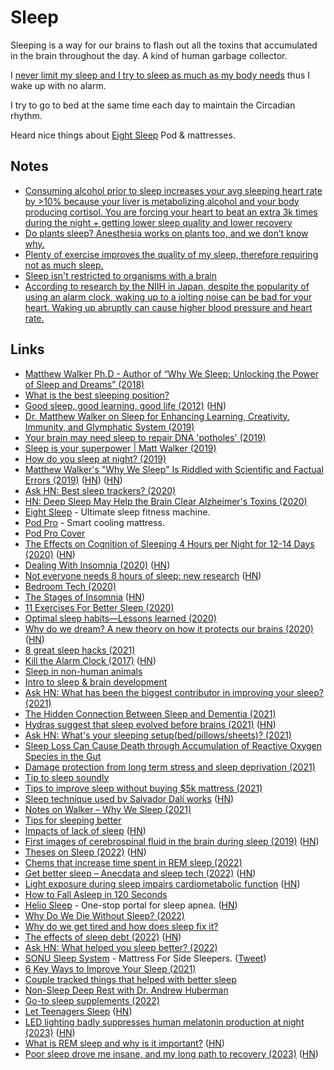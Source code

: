 # Sleep

Sleeping is a way for our brains to flash out all the toxins that accumulated in the brain throughout the day. A kind of human garbage collector.

I [never limit my sleep and I try to sleep as much as my body needs](https://www.youtube.com/watch?v=zsPgNuuS8pA) thus I wake up with no alarm.

I try to go to bed at the same time each day to maintain the Circadian rhythm.

Heard nice things about [Eight Sleep](https://www.eightsleep.com) Pod & mattresses.

## Notes

- [Consuming alcohol prior to sleep increases your avg sleeping heart rate by >10% because your liver is metabolizing alcohol and your body producing cortisol. You are forcing your heart to beat an extra 3k times during the night + getting lower sleep quality and lower recovery](https://twitter.com/m_franceschetti/status/1375867987614371840)
- [Do plants sleep? Anesthesia works on plants too, and we don’t know why.](https://news.ycombinator.com/item?id=27195813)
- [Plenty of exercise improves the quality of my sleep, therefore requiring not as much sleep.](https://news.ycombinator.com/item?id=27821217)
- [Sleep isn't restricted to organisms with a brain](https://www.youtube.com/watch?v=1tOx_Vh5diE)
- [According to research by the NIIH in Japan, despite the popularity of using an alarm clock, waking up to a jolting noise can be bad for your heart. Waking up abruptly can cause higher blood pressure and heart rate.](https://twitter.com/levelsio/status/1537078045789630464)

## Links

- [Matthew Walker Ph.D - Author of “Why We Sleep: Unlocking the Power of Sleep and Dreams” (2018)](https://overcast.fm/+GJeg4VYxg)
- [What is the best sleeping position?](https://www.youtube.com/watch?v=or03pT-D8cQ)
- [Good sleep, good learning, good life (2012)](https://supermemo.guru/wiki/Good_sleep,_good_learning,_good_life) ([HN](https://news.ycombinator.com/item?id=24737026))
- [Dr. Matthew Walker on Sleep for Enhancing Learning, Creativity, Immunity, and Glymphatic System (2019)](https://www.foundmyfitness.com/episodes/matthew-walker)
- [Your brain may need sleep to repair DNA 'potholes' (2019)](https://www.cbc.ca/radio/quirks/mar-9-2019-science-of-awe-blue-whales-and-sonar-chromosomes-and-sleep-and-more-1.5047142/your-brain-may-need-sleep-to-repair-dna-potholes-1.5047151)
- [Sleep is your superpower | Matt Walker (2019)](https://www.youtube.com/watch?v=5MuIMqhT8DM)
- [How do you sleep at night? (2019)](https://justinjackson.ca/sleep)
- [Matthew Walker's "Why We Sleep" Is Riddled with Scientific and Factual Errors (2019)](https://guzey.com/books/why-we-sleep/) ([HN](https://news.ycombinator.com/item?id=26684519)) ([HN](https://news.ycombinator.com/item?id=34165789))
- [Ask HN: Best sleep trackers? (2020)](https://news.ycombinator.com/item?id=22685537)
- [HN: Deep Sleep May Help the Brain Clear Alzheimer's Toxins (2020)](https://news.ycombinator.com/item?id=21414565)
- [Eight Sleep](https://www.eightsleep.com/) - Ultimate sleep fitness machine.
- [Pod Pro](https://www.eightsleep.com/eight-pod-sleep-cool/) - Smart cooling mattress.
- [Pod Pro Cover](https://www.eightsleep.com/product/pod-pro-cover/)
- [The Effects on Cognition of Sleeping 4 Hours per Night for 12-14 Days (2020)](https://guzey.com/science/sleep/14-day-sleep-deprivation-self-experiment/) ([HN](https://news.ycombinator.com/item?id=23211068))
- [Dealing With Insomnia (2020)](https://jacquesmattheij.com/dealing-with-insomnia/) ([HN](https://news.ycombinator.com/item?id=23810506))
- [Not everyone needs 8 hours of sleep: new research](https://time.com/5876614/circadian-rhythm-study/) ([HN](https://news.ycombinator.com/item?id=24170225))
- [Bedroom Tech (2020)](https://twitter.com/nateliason/status/1309119185646161920)
- [The Stages of Insomnia](https://www.mcsweeneys.net/articles/the-52-stages-of-insomnia) ([HN](https://news.ycombinator.com/item?id=24781337))
- [11 Exercises For Better Sleep (2020)](https://www.nytimes.com/2020/10/10/at-home/exercises-for-better-sleep.html)
- [Optimal sleep habits—Lessons learned (2020)](https://medium.com/@yangWao/optimal-sleep-habits-lessons-learned-8c097e3d3b8c)
- [Why do we dream? A new theory on how it protects our brains (2020)](https://time.com/5925206/why-do-we-dream/) ([HN](https://news.ycombinator.com/item?id=25590022))
- [8 great sleep hacks (2021)](https://twitter.com/m_franceschetti/status/1346180878515499013)
- [Kill the Alarm Clock (2017)](https://supermemo.guru/wiki/Kill_the_alarm_clock) ([HN](https://news.ycombinator.com/item?id=26163691))
- [Sleep in non-human animals](https://en.wikipedia.org/wiki/Sleep_in_non-human_animals)
- [Intro to sleep & brain development](https://twitter.com/basakbuilds/status/1372114559486595072)
- [Ask HN: What has been the biggest contributor in improving your sleep? (2021)](https://news.ycombinator.com/item?id=26931085)
- [The Hidden Connection Between Sleep and Dementia (2021)](https://www.youtube.com/watch?v=76z4UPt-OME)
- [Hydras suggest that sleep evolved before brains (2021)](https://www.quantamagazine.org/sleep-evolved-before-brains-hydras-are-living-proof-20210518/) ([HN](https://news.ycombinator.com/item?id=27195813))
- [Ask HN: What's your sleeping setup(bed/pillows/sheets)? (2021)](https://news.ycombinator.com/item?id=27327050)
- [Sleep Loss Can Cause Death through Accumulation of Reactive Oxygen Species in the Gut](<https://www.cell.com/cell/pdf/S0092-8674(20)30555-9.pdf>)
- [Damage protection from long term stress and sleep deprivation (2021)](https://www.reddit.com/r/Nootropics/comments/ol66wo/damage_protection_from_long_term_stress_and_sleep/)
- [Tip to sleep soundly](https://twitter.com/michelletandler/status/1447367246075080707)
- [Tips to improve sleep without buying $5k mattress (2021)](https://twitter.com/MCovBrown/status/1446854566645878787)
- [Sleep technique used by Salvador Dalí works](https://www.livescience.com/little-known-sleep-stage-may-be-creative-sweet-spot) ([HN](https://news.ycombinator.com/item?id=29515882))
- [Notes on Walker – Why We Sleep (2021)](http://www.federicopereiro.com/notes-walker-sleep/)
- [Tips for sleeping better](https://twitter.com/amasad/status/1475268980608667650)
- [Impacts of lack of sleep](https://belkarx.github.io/posts/finished/Impacts%20Of%20Lack%20Of%20Sleep.html) ([HN](https://news.ycombinator.com/item?id=30184796))
- [First images of cerebrospinal fluid in the brain during sleep (2019)](https://www.bu.edu/articles/2019/cerebrospinal-fluid-washing-in-brain-during-sleep/) ([HN](https://news.ycombinator.com/item?id=30222210))
- [Theses on Sleep (2022)](https://guzey.com/theses-on-sleep/) ([HN](https://news.ycombinator.com/item?id=30289642))
- [Chems that increase time spent in REM sleep (2022)](https://www.reddit.com/r/researchchemicals/comments/sqtgh8/are_there_any_good_chems_that_increase_time_spent/)
- [Get better sleep – Anecdata and sleep tech (2022)](https://www.adithyabalaji.com/productivity/2022/02/01/Sleep.html) ([HN](https://news.ycombinator.com/item?id=30410310))
- [Light exposure during sleep impairs cardiometabolic function](https://www.pnas.org/doi/10.1073/pnas.2113290119) ([HN](https://news.ycombinator.com/item?id=30680939))
- [How to Fall Asleep in 120 Seconds](https://medium.com/s/story/combat-tested-training-unwind-and-sleep-anywhere-in-120-seconds-27d5307b7606)
- [Helio Sleep](https://www.heliosleep.com/) - One-stop portal for sleep apnea. ([HN](https://news.ycombinator.com/item?id=30767471))
- [Why Do We Die Without Sleep? (2022)](https://www.quantamagazine.org/why-do-we-die-without-sleep-20220322/)
- [Why do we get tired and how does sleep fix it?](https://www.reddit.com/r/askscience/comments/ussma3/why_do_we_get_tired_and_how_does_sleep_fix_it/)
- [The effects of sleep debt (2022)](https://www.nytimes.com/2022/06/24/health/sleep-debt-health.html) ([HN](https://news.ycombinator.com/item?id=32089964))
- [Ask HN: What helped you sleep better? (2022)](https://news.ycombinator.com/item?id=32376839)
- [SONU Sleep System](https://sonusleep.com/) - Mattress For Side Sleepers. ([Tweet](https://twitter.com/ugmonk/status/1567166988660662273))
- [6 Key Ways to Improve Your Sleep (2021)](https://www.youtube.com/watch?v=ToiHJlX3Ils)
- [Couple tracked things that helped with better sleep](https://twitter.com/gregisenberg/status/1596148602526646274)
- [Non-Sleep Deep Rest with Dr. Andrew Huberman](https://www.youtube.com/watch?v=AKGrmY8OSHM)
- [Go-to sleep supplements (2022)](https://www.reddit.com/r/Nootropics/comments/z8dxps/goto_sleep_supplements_one_youve_never_heard_of/)
- [Let Teenagers Sleep](https://www.scientificamerican.com/article/let-teenagers-sleep/) ([HN](https://news.ycombinator.com/item?id=34780343))
- [LED lighting badly suppresses human melatonin production at night (2023)](https://www.sevarg.net/2023/02/11/how-your-leds-are-killing-you/) ([HN](https://news.ycombinator.com/item?id=34902429))
- [What is REM sleep and why is it important?](https://www.nytimes.com/2023/02/25/well/mind/rem-sleep-benefits.html) ([HN](https://news.ycombinator.com/item?id=34945083))
- [Poor sleep drove me insane, and my long path to recovery (2023)](https://writing.samsonhu.com/how-poor-sleep-drove-me-insane-and-my-long-path-to-recovery/) ([HN](https://news.ycombinator.com/item?id=34953053))
